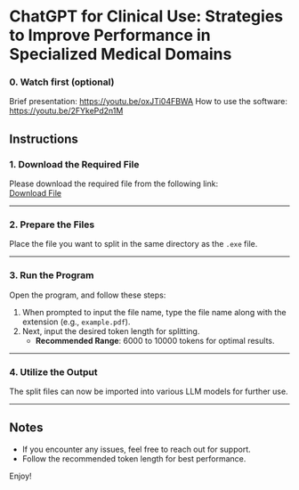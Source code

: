 # ChatGPT for Clinical Use: Strategies to Improve Performance in Specialized Medical Domains

### 0. Watch first (optional)
Brief presentation: https://youtu.be/oxJTi04FBWA
How to use the software: https://youtu.be/2FYkePd2n1M

## Instructions

### 1. Download the Required File
Please download the required file from the following link:  
[Download File](https://drive.google.com/file/d/1QzPfHdJ_FkRPz7TPaj_UvBkelUt9U4vB/view?usp=drive_link)

---

### 2. Prepare the Files
Place the file you want to split in the same directory as the `.exe` file.

---

### 3. Run the Program
Open the program, and follow these steps:

1. When prompted to input the file name, type the file name along with the extension (e.g., `example.pdf`).  
2. Next, input the desired token length for splitting.  
   - **Recommended Range**: 6000 to 10000 tokens for optimal results.

---

### 4. Utilize the Output
The split files can now be imported into various LLM models for further use.

---

## Notes
- If you encounter any issues, feel free to reach out for support.
- Follow the recommended token length for best performance.

Enjoy!
